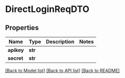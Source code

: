 # DirectLoginReqDTO


## Properties
Name | Type | Description | Notes
------------ | ------------- | ------------- | -------------
**apikey** | **str** |  | 
**secret** | **str** |  | 

[[Back to Model list]](../README.md#documentation-for-models) [[Back to API list]](../README.md#documentation-for-api-endpoints) [[Back to README]](../README.md)


